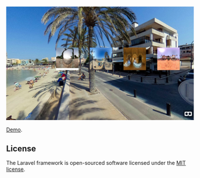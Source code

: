 <p align="center"><img src="https://github.com/roberto-canche/Web-Vr/blob/master/1/assets/demos.png"></p>

[Demo](http://demos.robertocanche.xyz/Web-VR/1/).

## License

The Laravel framework is open-sourced software licensed under the [MIT license](http://opensource.org/licenses/MIT).
